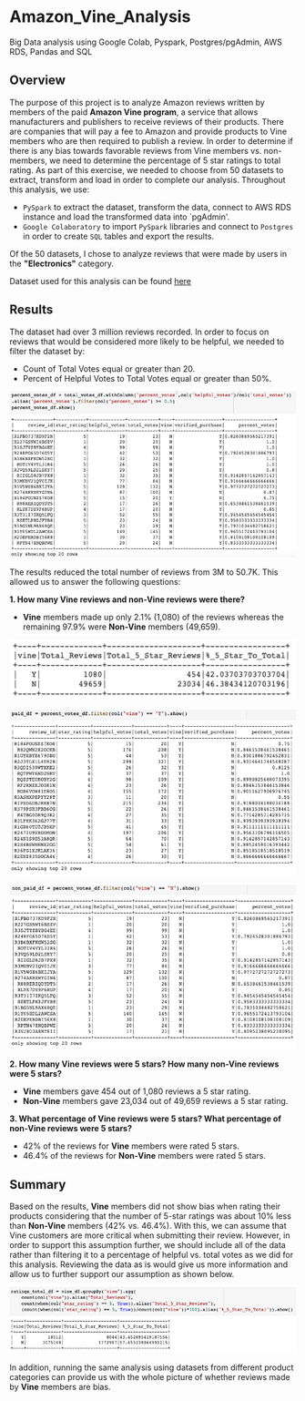# Amazon_Vine_Analysis
Big Data analysis using Google Colab, Pyspark, Postgres/pgAdmin, AWS RDS, Pandas and SQL

## Overview

The purpose of this project is to analyze Amazon reviews written by members of the paid **Amazon Vine program**, a service that allows manufacturers and publishers to receive reviews of their products. There are companies that will pay a fee to Amazon and provide products to Vine members who are then required to publish a review. In order to determine if there is any bias towards favorable reviews from Vine members vs. non-members, we need to determine the percentage of 5 star ratings to total rating. As part of this exercise, we needed to choose from  50 datasets to extract, transform and load in order to complete our analysis. Throughout this analysis, we use:

* `PySpark` to extract the dataset, transform the data, connect to AWS RDS instance and load the transformed data into `pgAdmin'.
* `Google Colaboratory` to import `PySpark` libraries and connect to `Postgres` in order to create `SQL` tables and export the results. 

Of the 50 datasets, I chose to analyze reviews that were made by users in the **"Electronics"** category. 

Dataset used for this analysis can be found [here](https://s3.amazonaws.com/amazon-reviews-pds/tsv/amazon_reviews_us_Electronics_v1_00.tsv.gz)

## Results

The dataset had over 3 million reviews recorded. In order to focus on reviews that would be considered more likely to be helpful, we needed to filter the dataset by:

* Count of Total Votes equal or greater than 20. 
* Percent of Helpful Votes to Total Votes equal or greater than 50%. 

![DataGreater](https://github.com/amylio/Amazon_Vine_Analysis/blob/main/Images/DataGreater20_50.png)

The results reduced the total number of reviews from 3M to 50.7K. This allowed us to answer the following questions:

**1. How many Vine reviews and non-Vine reviews were there?**

* **Vine** members made up only 2.1% (1,080) of the reviews whereas the remaining 97.9% were **Non-Vine** members (49,659).

![VineNonVineTotal](https://github.com/amylio/Amazon_Vine_Analysis/blob/main/Images/VineNonVineTotal.png)

![vine](https://github.com/amylio/Amazon_Vine_Analysis/blob/main/Images/Vine.png)

![nonVine](https://github.com/amylio/Amazon_Vine_Analysis/blob/main/Images/NonVine.png)

**2. How many Vine reviews were 5 stars? How many non-Vine reviews were 5 stars?**

* **Vine** members gave 454 out of 1,080 reviews a 5 star rating.
* **Non-Vine** members gave 23,034 out of 49,659 reviews a 5 star rating.

**3. What percentage of Vine reviews were 5 stars? What percentage of non-Vine reviews were 5 stars?**

* 42% of the reviews for **Vine** members were rated 5 stars.
* 46.4% of the reviews for **Non-Vine** members were rated 5 stars.

## Summary

Based on the results, **Vine** members did not show bias when rating their products considering that the number of 5-star ratings was about 10% less than **Non-Vine** members (42% vs. 46.4%). With this, we can assume that Vine customers are more critical when submitting their review. However, in order to support this assumption further, we should include all of the data rather than filtering it to a percentage of helpful vs. total votes as we did for this analysis. Reviewing the data as is would give us more information and allow us to further support our assumption as shown below. 

![nonfilteredtotal](https://github.com/amylio/Amazon_Vine_Analysis/blob/main/Images/nonfilteredtotal.png)

In addition, running the same analysis using datasets from different product categories can provide us with the whole picture of whether reviews made by **Vine** members are bias.